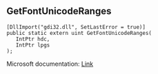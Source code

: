 ## GetFontUnicodeRanges

```
[DllImport("gdi32.dll", SetLastError = true)]
public static extern uint GetFontUnicodeRanges(
   IntPtr hdc,
   IntPtr lpgs
);
```

Microsoft documentation: [Link](https://docs.microsoft.com/en-us/windows/win32/api/wingdi/nf-wingdi-getfontunicoderanges)
